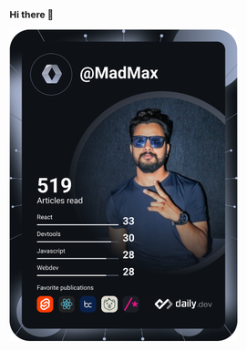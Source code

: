 ### Hi there 👋

<!--
**madanbajgai/madanbajgai** is a ✨ _special_ ✨ repository because its `README.md` (this file) appears on your GitHub profile.

Here are some ideas to get you started:

- 🔭 I’m currently working on ...
- 🌱 I’m currently learning ...
- 👯 I’m looking to collaborate on ...
- 🤔 I’m looking for help with ...
- 💬 Ask me about ...
- 📫 How to reach me: ...
- 😄 Pronouns: ...
- ⚡ Fun fact: ...
-->
<a href="https://app.daily.dev/DailyDevTips"><img src="https://github.com/madanbajgai/madanbajgai/blob/main/devcard.svg" width="400" alt="Madan Bajgai's Dev Card"/></a>


